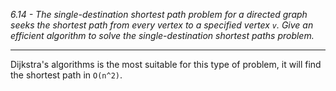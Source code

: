 *6.14 - The single-destination shortest path problem for a directed graph seeks the shortest path from every vertex to a specified vertex `v`. Give an efficient algorithm to solve the single-destination shortest paths problem.*
***
Dijkstra's algorithms is the most suitable for this type of problem, it will find the shortest path in `O(n^2)`.

